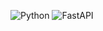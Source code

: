 ![Python](https://img.shields.io/badge/Python-3.x-blue)
![FastAPI](https://img.shields.io/badge/FastAPI-Modern-green)
